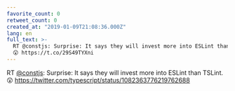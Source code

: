 ```yaml
---
favorite_count: 0
retweet_count: 0
created_at: "2019-01-09T21:08:36.000Z"
lang: en
full_text: >-
  RT @constjs: Surprise: It says they will invest more into ESLint than TSLint.
  😲 https://t.co/29S49TYXni
---
```


RT [@constjs](https://twitter.com/constjs): Surprise: It says they will invest
more into ESLint than TSLint. 😲
<https://twitter.com/typescript/status/1082363776219762688>
